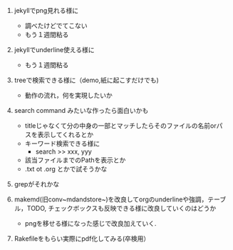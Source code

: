 1.  jekyllでpng見れる様に

    -   調べたけどでてこない
    -   もう１週間粘る

2.  jekyllでunderline使える様に

    -   もう１週間粘る

3.  treeで検索できる様に（demo,紙に起こすだけでも)

    -   動作の流れ，何を実現したいか

4.  search command みたいな作ったら面白いかも

    -   titleじゃなくて分の中身の一部とマッチしたらそのファイルの名前orパスを表示してくれるとか
    -   キーワード検索できる様に
        -   search \>\> xxx, yyy
    -   該当ファイルまでのPathを表示とか
    -   .txt ot .org とかで試そうかな

5.  grepがそれかな

6.  makemd(旧conv~mdandstore~)を改良してorgのunderlineや強調，テーブル，TODO,
    チェックボックスも反映できる様に改良していくのはどうか

    -   pngを移せる様になった感じで改良加えていく.

7.  Rakefileをもらい実際にpdf化してみる(卒検用）
